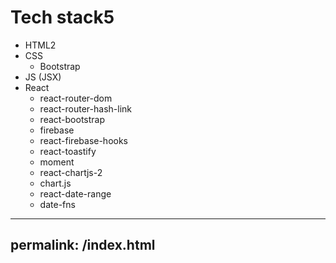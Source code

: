 # Tech stack5

- HTML2
- CSS
  - Bootstrap
- JS (JSX)
- React
  - react-router-dom
  - react-router-hash-link
  - react-bootstrap
  - firebase
  - react-firebase-hooks
  - react-toastify
  - moment
  - react-chartjs-2
  - chart.js
  - react-date-range
  - date-fns

---
permalink: /index.html
---
